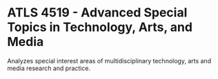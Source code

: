 # ATLS 4519 - Advanced Special Topics in Technology, Arts, and Media

Analyzes special interest areas of multidisciplinary technology, arts and media research and practice.

